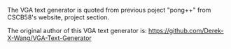 The VGA text generator is quoted from previous poject "pong++" from CSCB58's website, project section. 

The original author of this VGA text generator is: https://github.com/Derek-X-Wang/VGA-Text-Generator
